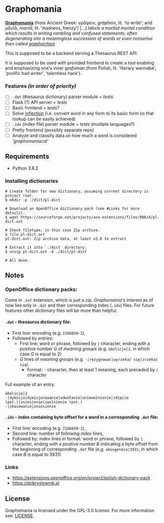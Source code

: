 # Graphomania

[**Graphomania**](https://en.wikipedia.org/wiki/Graphomania) (from Ancient Greek: γρᾰ́φειν,
*gráphein*, lit. 'to write'; and μᾰνῐ́ᾱ, *maníā*, lit. 'madness, frenzy') [...] *labels a morbid
mental condition which results in writing rambling and confused statements, often degenerating into
a meaningless succession of words or even nonsense then called
[graphorrhea](https://en.wikipedia.org/wiki/Graphorrhea).*

This is supposed to be a backend serving a Thesaurus REST API.

It is supposed to be used with provided frontend to create a tool enabling and emphasizing one's
inner *grafoman* (from Polish, lit. 'literary wannabe', 'prolific bad writer', 'talentless
hack').

### Features *(in order of priority)*

- [ ] `.dat` (thesaurus dictionary) parser module *+ tests*
- [ ] Flask (?) API server *+ tests*
- [ ] Basic frontend *+ tests?*
- [ ] Solve [inflection](https://en.wikipedia.org/wiki/Inflection) (i.e. convert word in any form to
its basic form so that lookup can be easily achieved)
- [ ] `.idx` (index file) parser module *+ tests* (multiple languages?)
- [ ] Pretty frontend (possibly separate repo)
- [ ] Analyze and classify data on how much a word is considered *'graphomaniacal'*

## Requirements

- Python 3.8.2

### Installing dictionaries

```shell
# Create folder for new dictionary, assuming current directory is project root.
$ mkdir -p ./dict/pl-dict

# Download an OpenOffice dictionary pack (see #Links for more details).
$ wget https://sourceforge.net/projects/aoo-extensions/files/806/4/pl-dict.oxt

# Check filetype, in this case Zip archive.
$ file pl-dict.oxt
pl-dict.oxt: Zip archive data, at least v2.0 to extract

# Extract it into `./dict` directory.
$ unzip pl-dict.oxt -d ./dict/pl-dict

# All done.
```

## Notes

### OpenOffice dictionary packs:

Come in `.oxt` extension, which is just a zip. *Graphomania*'s interest as of now lies only in
`.dat` and their corresponding index (`.idx`) files. For future features other dictionary files will
be more than helpful.

#### `.dat` - thesaurus dictionary file:

- First line: encoding (e.g. `ISO8859-2`),
- Followed by *entries*:
  - First line: word or phrase, followed by `|` character, ending with a positive number *G* of
  *meaning groups* (e.g. `abolicja|2`, in which case *G* is equal to 2)
  - *G* lines of *meaning groups* (e.g. `-|rezygnować|wyrzekać się|zrzekać się`).
    - Format: `-` character, then at least 1 meaning, each preceded by `|` character

Full example of an entry:
```
abolicja|2
-|dymisja|dymisjonowanie|odwołanie|unieważnienie|zdjęcie (pot.)|zniesienie|zwolnienie (pot.)
-|skasowanie|zniesienie
```

#### `.idx` - index containing byte offset for a word in a corresponding `.dat` file:

- First line: encoding (e.g. `ISO8859-2`),
- Second line: number of following *index* lines,
- Followed by: *index* lines in format: word or phrase, followed by `|` character, ending with a
positive number *B* indicating a byte offset from the beginning of corresponding `.dat` file (e.g.
`abiogeneza|3931`, in which case *B* is equal to 3931)

### Links

- https://extensions.openoffice.org/en/project/polish-dictionary-pack
- https://dobryslownik.pl

## License

Graphomania is licensed under the GPL-3.0 license. For more information see: [LICENSE](/LICENSE).
